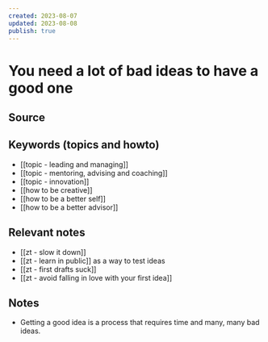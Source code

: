```yaml
---
created: 2023-08-07
updated: 2023-08-08
publish: true
---
```

# You need a lot of bad ideas to have a good one

## Source

## Keywords (topics and howto)
- [[topic - leading and managing]]
- [[topic - mentoring, advising and coaching]]
- [[topic - innovation]]
- [[how to be creative]]
- [[how to be a better self]]
- [[how to be a better advisor]]
## Relevant notes
- [[zt - slow it down]]
- [[zt - learn in public]] as a way to test ideas
- [[zt - first drafts suck]]
- [[zt - avoid falling in love with your first idea]]
## Notes
-  Getting a good idea is a process that requires time and many, many bad ideas. 